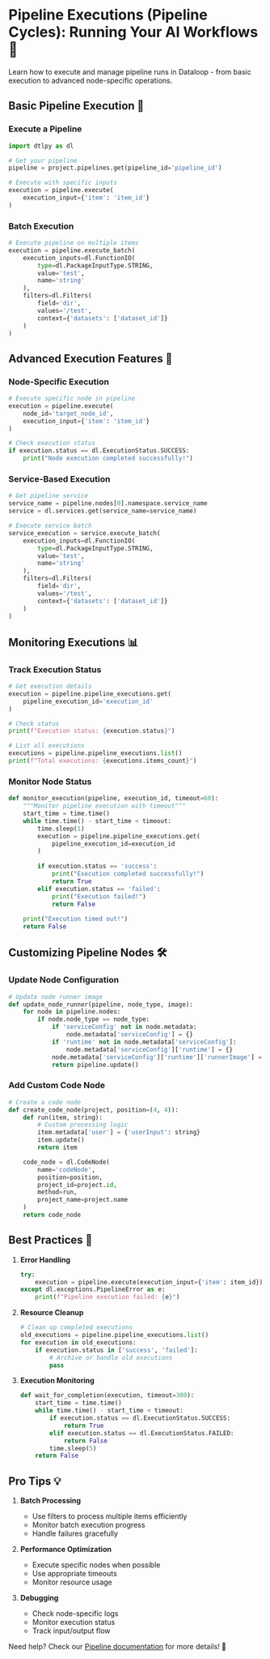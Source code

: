 # Pipeline Executions (Pipeline Cycles): Running Your AI Workflows 🔄

Learn how to execute and manage pipeline runs in Dataloop - from basic execution to advanced node-specific operations.

## Basic Pipeline Execution 🚀

### Execute a Pipeline

```python
import dtlpy as dl

# Get your pipeline
pipeline = project.pipelines.get(pipeline_id='pipeline_id')

# Execute with specific inputs
execution = pipeline.execute(
    execution_input={'item': 'item_id'}
)
```

### Batch Execution

```python
# Execute pipeline on multiple items
execution = pipeline.execute_batch(
    execution_inputs=dl.FunctionIO(
        type=dl.PackageInputType.STRING,
        value='test',
        name='string'
    ),
    filters=dl.Filters(
        field='dir',
        values='/test',
        context={'datasets': ['dataset_id']}
    )
)
```

## Advanced Execution Features 🎯

### Node-Specific Execution

```python
# Execute specific node in pipeline
execution = pipeline.execute(
    node_id='target_node_id',
    execution_input={'item': 'item_id'}
)

# Check execution status
if execution.status == dl.ExecutionStatus.SUCCESS:
    print("Node execution completed successfully!")
```

### Service-Based Execution

```python
# Get pipeline service
service_name = pipeline.nodes[0].namespace.service_name
service = dl.services.get(service_name=service_name)

# Execute service batch
service_execution = service.execute_batch(
    execution_inputs=dl.FunctionIO(
        type=dl.PackageInputType.STRING,
        value='test',
        name='string'
    ),
    filters=dl.Filters(
        field='dir',
        values='/test',
        context={'datasets': ['dataset_id']}
    )
)
```

## Monitoring Executions 📊

### Track Execution Status

```python
# Get execution details
execution = pipeline.pipeline_executions.get(
    pipeline_execution_id='execution_id'
)

# Check status
print(f"Execution status: {execution.status}")

# List all executions
executions = pipeline.pipeline_executions.list()
print(f"Total executions: {executions.items_count}")
```

### Monitor Node Status

```python
def monitor_execution(pipeline, execution_id, timeout=60):
    """Monitor pipeline execution with timeout"""
    start_time = time.time()
    while time.time() - start_time < timeout:
        time.sleep(1)
        execution = pipeline.pipeline_executions.get(
            pipeline_execution_id=execution_id
        )
        
        if execution.status == 'success':
            print("Execution completed successfully!")
            return True
        elif execution.status == 'failed':
            print("Execution failed!")
            return False
            
    print("Execution timed out!")
    return False
```

## Customizing Pipeline Nodes 🛠️

### Update Node Configuration

```python
# Update node runner image
def update_node_runner(pipeline, node_type, image):
    for node in pipeline.nodes:
        if node.node_type == node_type:
            if 'serviceConfig' not in node.metadata:
                node.metadata['serviceConfig'] = {}
            if 'runtime' not in node.metadata['serviceConfig']:
                node.metadata['serviceConfig']['runtime'] = {}
            node.metadata['serviceConfig']['runtime']['runnerImage'] = image
            return pipeline.update()
```

### Add Custom Code Node

```python
# Create a code node
def create_code_node(project, position=(4, 4)):
    def run(item, string):
        # Custom processing logic
        item.metadata['user'] = {'userInput': string}
        item.update()
        return item

    code_node = dl.CodeNode(
        name='codeNode',
        position=position,
        project_id=project.id,
        method=run,
        project_name=project.name
    )
    return code_node
```

## Best Practices 👑

1. **Error Handling**
   ```python
   try:
       execution = pipeline.execute(execution_input={'item': item_id})
   except dl.exceptions.PipelineError as e:
       print(f"Pipeline execution failed: {e}")
   ```

2. **Resource Cleanup**
   ```python
   # Clean up completed executions
   old_executions = pipeline.pipeline_executions.list()
   for execution in old_executions:
       if execution.status in ['success', 'failed']:
           # Archive or handle old executions
           pass
   ```

3. **Execution Monitoring**
   ```python
   def wait_for_completion(execution, timeout=300):
       start_time = time.time()
       while time.time() - start_time < timeout:
           if execution.status == dl.ExecutionStatus.SUCCESS:
               return True
           elif execution.status == dl.ExecutionStatus.FAILED:
               return False
           time.sleep(5)
       return False
   ```

## Pro Tips 💡

1. **Batch Processing**
   - Use filters to process multiple items efficiently
   - Monitor batch execution progress
   - Handle failures gracefully

2. **Performance Optimization**
   - Execute specific nodes when possible
   - Use appropriate timeouts
   - Monitor resource usage

3. **Debugging**
   - Check node-specific logs
   - Monitor execution status
   - Track input/output flow

Need help? Check our [Pipeline documentation](https://docs.dataloop.ai/docs/pipelines-overview) for more details! 🚀

